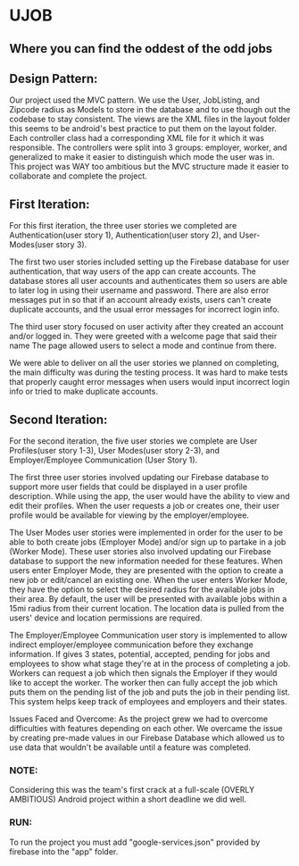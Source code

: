 # UJOB
## Where you can find the oddest of the odd jobs

## Design Pattern:
Our project used the MVC pattern. We use the User, JobListing, and Zipcode radius as Models to store in the database and to use though out the codebase to stay consistent. The views are the XML files in the layout folder this seems to be android's best practice to put them on the layout folder. Each controller class had a corresponding XML file for it which it was responsible. The controllers were split into 3 groups: employer, worker, and generalized to make it easier to distinguish which mode the user was in. This project was WAY too ambitious but the MVC structure made it easier to collaborate and complete the project.

## First Iteration:
For this first iteration, the three user stories we completed are Authentication(user story 1), Authentication(user story 2), and User-Modes(user story 3).

The first two user stories included setting up the Firebase database for user authentication, that way users of the app can create accounts.
The database stores all user accounts and authenticates them so users are able to later log in using their username and password.
There are also error messages put in so that if an account already exists, users can't create duplicate accounts, and the usual error messages for incorrect login info.

The third user story focused on user activity after they created an account and/or logged in. They were greeted with a welcome page that said their name
The page allowed users to select a mode and continue from there.

We were able to deliver on all the user stories we planned on completing, the main difficulty was during the testing process. It was hard to make tests that properly caught
error messages when users would input incorrect login info or tried to make duplicate accounts.

## Second Iteration:
For the second iteration, the five user stories we complete are User Profiles(user story 1-3), User Modes(user story 2-3), and Employer/Employee Communication (User Story 1).

The first three user stories involved updating our Firebase database to support more user fields that could be displayed in a user profile description. While using the app, the user would have the ability to view and edit their profiles. When the user requests a job or creates one, their user profile would be available for viewing by the employer/employee.

The User Modes user stories were implemented in order for the user to be able to both create jobs (Employer Mode) and/or sign up to partake in a job (Worker Mode). These user stories also involved updating our Firebase database to support the new information needed for these features. When users enter Employer Mode, they are presented with the option to create a new job or edit/cancel an existing one. When the user enters Worker Mode, they have the option to select the desired radius for the available jobs in their area. By default, the user will be presented with available jobs within a 15mi radius from their current location. The location data is pulled from the users' device and location permissions are required.

The Employer/Employee Communication user story is implemented to allow indirect employer/employee communication before they exchange information. If gives 3 states, potential, accepted, pending for jobs and employees to show what stage they're at in the process of completing a job. Workers can request a job which then signals the Employer if they would like to accept the worker. The worker then can fully accept the job which puts them on the pending list of the job and puts the job in their pending list. This system helps keep track of employees and employers and their states.

Issues Faced and Overcome: As the project grew we had to overcome difficulties with features depending on each other. We overcame the issue by creating pre-made values in our Firebase Database which allowed us to use data that wouldn't be available until a feature was completed.

### NOTE:
Considering this was the team's first crack at a full-scale (OVERLY AMBITIOUS) Android project within a short deadline we did well.

### RUN:
To run the project you must add "google-services.json" provided by firebase into the "app" folder.
